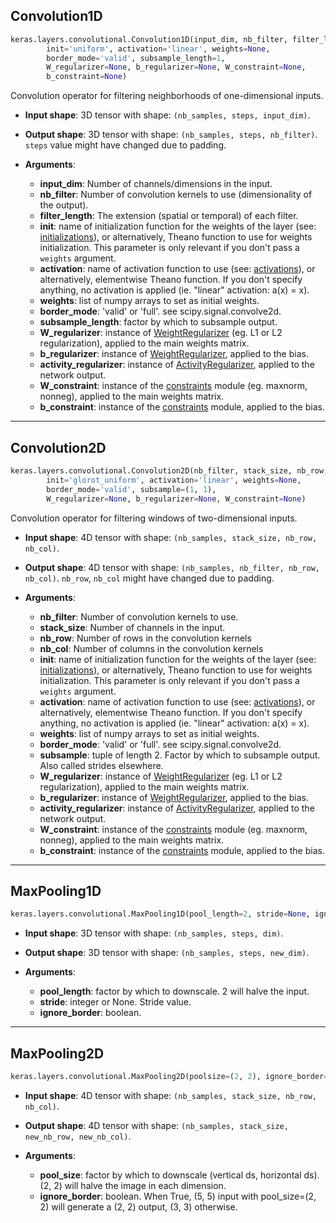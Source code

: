 
## Convolution1D

```python
keras.layers.convolutional.Convolution1D(input_dim, nb_filter, filter_length, 
        init='uniform', activation='linear', weights=None, 
        border_mode='valid', subsample_length=1, 
        W_regularizer=None, b_regularizer=None, W_constraint=None, 
        b_constraint=None)
```

Convolution operator for filtering neighborhoods of one-dimensional inputs.


- __Input shape__: 3D tensor with shape: `(nb_samples, steps, input_dim)`.

- __Output shape__: 3D tensor with shape: `(nb_samples, steps, nb_filter)`. `steps` value might have changed due to padding.

- __Arguments__:
    - __input_dim__: Number of channels/dimensions in the input.
    - __nb_filter__: Number of convolution kernels to use (dimensionality of the output).
    - __filter_length__: The extension (spatial or temporal) of each filter.
    - __init__: name of initialization function for the weights of the layer (see: [initializations](../initializations.md)), or alternatively, Theano function to use for weights initialization. This parameter is only relevant if you don't pass a `weights` argument.
    - __activation__: name of activation function to use (see: [activations](../activations.md)), or alternatively, elementwise Theano function. If you don't specify anything, no activation is applied (ie. "linear" activation: a(x) = x).
    - __weights__: list of numpy arrays to set as initial weights.
    - __border_mode__: 'valid' or 'full'. see scipy.signal.convolve2d.
    - __subsample_length__: factor by which to subsample output.
    - __W_regularizer__: instance of [WeightRegularizer](../regularizers.md) (eg. L1 or L2 regularization), applied to the main weights matrix.
    - __b_regularizer__: instance of [WeightRegularizer](../regularizers.md), applied to the bias.
    - __activity_regularizer__: instance of [ActivityRegularizer](../regularizers.md), applied to the network output.
    - __W_constraint__: instance of the [constraints](../constraints.md) module (eg. maxnorm, nonneg), applied to the main weights matrix.
    - __b_constraint__: instance of the [constraints](../constraints.md) module, applied to the bias.

---

## Convolution2D

```python
keras.layers.convolutional.Convolution2D(nb_filter, stack_size, nb_row, nb_col, 
        init='glorot_uniform', activation='linear', weights=None, 
        border_mode='valid', subsample=(1, 1),
        W_regularizer=None, b_regularizer=None, W_constraint=None)
```

Convolution operator for filtering windows of two-dimensional inputs. 

- __Input shape__: 4D tensor with shape: `(nb_samples, stack_size, nb_row, nb_col)`.

- __Output shape__: 4D tensor with shape: `(nb_samples, nb_filter, nb_row, nb_col)`. `nb_row`, `nb_col` might have changed due to padding.


- __Arguments__:

    - __nb_filter__: Number of convolution kernels to use.
    - __stack_size__: Number of channels in the input.
    - __nb_row__: Number of rows in the convolution kernels
    - __nb_col__: Number of columns in the convolution kernels
    - __init__: name of initialization function for the weights of the layer (see: [initializations](../initializations.md)), or alternatively, Theano function to use for weights initialization. This parameter is only relevant if you don't pass a `weights` argument.
    - __activation__: name of activation function to use (see: [activations](../activations.md)), or alternatively, elementwise Theano function. If you don't specify anything, no activation is applied (ie. "linear" activation: a(x) = x).
    - __weights__: list of numpy arrays to set as initial weights.
    - __border_mode__: 'valid' or 'full'. see scipy.signal.convolve2d.
    - __subsample__: tuple of length 2. Factor by which to subsample output. Also called strides elsewhere.
    - __W_regularizer__: instance of [WeightRegularizer](../regularizers.md) (eg. L1 or L2 regularization), applied to the main weights matrix.
    - __b_regularizer__: instance of [WeightRegularizer](../regularizers.md), applied to the bias.
    - __activity_regularizer__: instance of [ActivityRegularizer](../regularizers.md), applied to the network output.
    - __W_constraint__: instance of the [constraints](../constraints.md) module (eg. maxnorm, nonneg), applied to the main weights matrix.
    - __b_constraint__: instance of the [constraints](../constraints.md) module, applied to the bias.


---

## MaxPooling1D

```python
keras.layers.convolutional.MaxPooling1D(pool_length=2, stride=None, ignore_border=True)
```

- __Input shape__: 3D tensor with shape: `(nb_samples, steps, dim)`.

- __Output shape__: 3D tensor with shape: `(nb_samples, steps, new_dim)`.

- __Arguments__:

    - __pool_length__: factor by which to downscale. 2 will halve the input.
    - __stride__: integer or None. Stride value.
    - __ignore_border__: boolean.

---

## MaxPooling2D

```python
keras.layers.convolutional.MaxPooling2D(poolsize=(2, 2), ignore_border=True)
```

- __Input shape__: 4D tensor with shape: `(nb_samples, stack_size, nb_row, nb_col)`.

- __Output shape__: 4D tensor with shape: `(nb_samples, stack_size, new_nb_row, new_nb_col)`.

- __Arguments__:

    - __pool_size__: factor by which to downscale (vertical ds, horizontal ds). (2, 2) will halve the image in each dimension.
    - __ignore_border__: boolean. When True, (5, 5) input with pool_size=(2, 2) will generate a (2, 2) output, (3, 3) otherwise.

